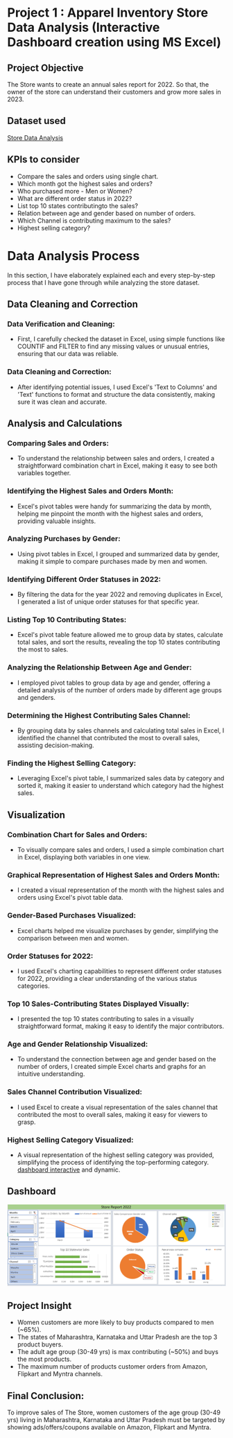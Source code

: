 # Project 1 : Apparel Inventory Store Data Analysis (Interactive Dashboard creation using MS Excel)

## **Project Objective**

The Store wants to create an annual sales report for 2022. So that, the owner of the store can understand their customers and grow more sales in 2023.

## **Dataset used**
[Store Data Analysis](https://github.com/ShomritaSingha/Data-Analyst-Portfolio-Projects/blob/main/Excel%20Projects/Apparel%20Inventory%20Store%20Data%20Analysis%20(1).xlsx)


## **KPIs to consider**

- Compare the sales and orders using single chart.
- Which month got the highest sales and orders?
- Who purchased more - Men or Women?
- What are different order status in 2022?
- List top 10 states contributingto the sales?
- Relation between age and gender based on number of orders.
- Which Channel is contributing maximum to the sales?
- Highest selling category?





# Data Analysis Process

In this section, I have elaborately explained each and every step-by-step process that I have gone through while analyzing the store dataset.
## Data Cleaning and Correction

### Data Verification and Cleaning:
- First, I carefully checked the dataset in Excel, using simple functions like COUNTIF and FILTER to find any missing values or unusual entries, ensuring that our data was reliable.

### Data Cleaning and Correction:
- After identifying potential issues, I used Excel's 'Text to Columns' and 'Text' functions to format and structure the data consistently, making sure it was clean and accurate.

## Analysis and Calculations

### Comparing Sales and Orders:
- To understand the relationship between sales and orders, I created a straightforward combination chart in Excel, making it easy to see both variables together.

### Identifying the Highest Sales and Orders Month:
- Excel's pivot tables were handy for summarizing the data by month, helping me pinpoint the month with the highest sales and orders, providing valuable insights.

### Analyzing Purchases by Gender:
- Using pivot tables in Excel, I grouped and summarized data by gender, making it simple to compare purchases made by men and women.

### Identifying Different Order Statuses in 2022:
- By filtering the data for the year 2022 and removing duplicates in Excel, I generated a list of unique order statuses for that specific year.

### Listing Top 10 Contributing States:
- Excel's pivot table feature allowed me to group data by states, calculate total sales, and sort the results, revealing the top 10 states contributing the most to sales.

### Analyzing the Relationship Between Age and Gender:
- I employed pivot tables to group data by age and gender, offering a detailed analysis of the number of orders made by different age groups and genders.

### Determining the Highest Contributing Sales Channel:
- By grouping data by sales channels and calculating total sales in Excel, I identified the channel that contributed the most to overall sales, assisting decision-making.

### Finding the Highest Selling Category:
- Leveraging Excel's pivot table, I summarized sales data by category and sorted it, making it easier to understand which category had the highest sales.

## Visualization

### Combination Chart for Sales and Orders:
- To visually compare sales and orders, I used a simple combination chart in Excel, displaying both variables in one view.

### Graphical Representation of Highest Sales and Orders Month:
- I created a visual representation of the month with the highest sales and orders using Excel's pivot table data.

### Gender-Based Purchases Visualized:
- Excel charts helped me visualize purchases by gender, simplifying the comparison between men and women.

### Order Statuses for 2022:
- I used Excel's charting capabilities to represent different order statuses for 2022, providing a clear understanding of the various status categories.

### Top 10 Sales-Contributing States Displayed Visually:
- I presented the top 10 states contributing to sales in a visually straightforward format, making it easy to identify the major contributors.

### Age and Gender Relationship Visualized:
- To understand the connection between age and gender based on the number of orders, I created simple Excel charts and graphs for an intuitive understanding.

### Sales Channel Contribution Visualized:
- I used Excel to create a visual representation of the sales channel that contributed the most to overall sales, making it easy for viewers to grasp.

### Highest Selling Category Visualized:
- A visual representation of the highest selling category was provided, simplifying the process of identifying the top-performing category.
<a href="https://github.com/ShomritaSingha/Data-Analyst-Portfolio-Projects/blob/main/Excel%20Projects/Apparel%20store%20dashboard.png">dashboard interactive</a> and dynamic.



## **Dashboard**

![Alt text of the image](https://github.com/ShomritaSingha/Data-Analyst-Portfolio-Projects/blob/main/Excel%20Projects/Apparel%20store%20dashboard.png)


## **Project Insight**

- Women customers are more likely to buy products compared to men (~65%).
- The states of Maharashtra, Karnataka and Uttar Pradesh are the top 3 product buyers.
- The adult age group (30-49 yrs) is max contributing (~50%) and buys the most products.
- The maximum number of products customer orders from Amazon, Flipkart and Myntra channels.



## **Final Conclusion:**

To improve sales of The Store, women customers of the age group (30-49 yrs) living in Maharashtra, Karnataka and Uttar Pradesh must be targeted by showing ads/offers/coupons available on Amazon, Flipkart and Myntra.
